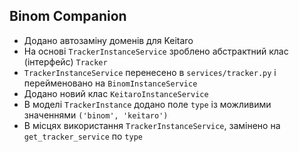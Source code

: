 ## Binom Companion

* Додано автозаміну доменів для Keitaro
* На основі `TrackerInstanceService` зроблено абстрактний клас (інтерфейс) `Tracker`
* `TrackerInstanceService` перенесено в `services/tracker.py` і перейменовано на `BinomInstanceService`
* Додано новий клас `KeitaroInstanceService`
* В моделі `TrackerInstance` додано поле `type` із можливими значеннями `('binom', 'keitaro')`
* В місцях використання `TrackerInstanceService`, замінено на `get_tracker_service` по `type`